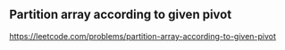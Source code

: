 ## Partition array according to given pivot
https://leetcode.com/problems/partition-array-according-to-given-pivot
